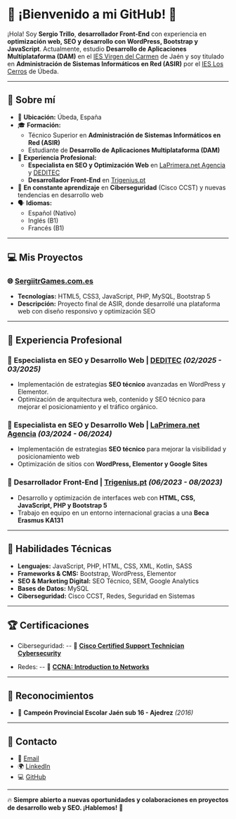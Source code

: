 # 🚀 ¡Bienvenido a mi GitHub! 👋  

¡Hola! Soy **Sergio Trillo**, **desarrollador Front-End** con experiencia en **optimización web, SEO y desarrollo con WordPress, Bootstrap y JavaScript**. Actualmente, estudio **Desarrollo de Aplicaciones Multiplataforma (DAM)** en el [IES Virgen del Carmen](https://www.iesvirgendelcarmen.com/) de Jaén y soy titulado en **Administración de Sistemas Informáticos en Red (ASIR)** por el [IES Los Cerros](https://loscerros.org/) de Úbeda.  

---

## 🎯 Sobre mí  

- 📍 **Ubicación:** Úbeda, España  
- 🎓 **Formación:**  
  - Técnico Superior en **Administración de Sistemas Informáticos en Red (ASIR)**  
  - Estudiante de **Desarrollo de Aplicaciones Multiplataforma (DAM)**  
- 🎼 **Experiencia Profesional:**  
  - **Especialista en SEO y Optimización Web** en [LaPrimera.net Agencia](https://laprimera.net/) y [DEDITEC](https://deditec.es/)  
  - **Desarrollador Front-End** en [Trigenius.pt](https://www.trigenius.pt/)  
- 🚀 **En constante aprendizaje** en **Ciberseguridad** (Cisco CCST) y nuevas tendencias en desarrollo web  
- 🗣 **Idiomas:**  
  - Español (Nativo)  
  - Inglés (B1)  
  - Francés (B1)  

---

## 💻 Mis Proyectos  

### 🌐 [SergiitrGames.com.es](https://sergiitrgames.com.es/)  
- **Tecnologías:** HTML5, CSS3, JavaScript, PHP, MySQL, Bootstrap 5  
- **Descripción:** Proyecto final de ASIR, donde desarrollé una plataforma web con diseño responsivo y optimización SEO  

---

## 🏢 Experiencia Profesional  

### 📍 **Especialista en SEO y Desarrollo Web | [DEDITEC](https://deditec.es/)** *(02/2025 - 03/2025)*  
- Implementación de estrategias **SEO técnico** avanzadas en WordPress y Elementor.
- Optimización de arquitectura web, contenido y SEO técnico para mejorar el posicionamiento y el tráfico orgánico.

### 📍 **Especialista en SEO y Desarrollo Web | [LaPrimera.net Agencia](https://laprimera.net/)** *(03/2024 - 06/2024)*  
- Implementación de estrategias **SEO técnico** para mejorar la visibilidad y posicionamiento web  
- Optimización de sitios con **WordPress, Elementor y Google Sites**  

### 📍 **Desarrollador Front-End | [Trigenius.pt](https://trigenius.pt/)** *(06/2023 - 08/2023)*  
- Desarrollo y optimización de interfaces web con **HTML, CSS, JavaScript, PHP y Bootstrap 5**  
- Trabajo en equipo en un entorno internacional gracias a una **Beca Erasmus KA131**  

---

## 🔧 Habilidades Técnicas  

- **Lenguajes:** JavaScript, PHP, HTML, CSS, XML, Kotlin, SASS  
- **Frameworks & CMS:** Bootstrap, WordPress, Elementor  
- **SEO & Marketing Digital:** SEO Técnico, SEM, Google Analytics  
- **Bases de Datos:** MySQL  
- **Ciberseguridad:** Cisco CCST, Redes, Seguridad en Sistemas  

---

## 🏆 Certificaciones  
- Ciberseguridad:
-- 📝 [**Cisco Certified Support Technician Cybersecurity**](https://www.certiport.com/portal/Pages/PrintTranscriptInfo.aspx?action=Cert&id=515&cvid=G/TnimhjPJvs+KpOXscAew==)  

- Redes:
-- 📝 [**CCNA: Introduction to Networks**](https://www.credly.com/badges/effc68f1-e9f6-49b6-9509-5de2178fd580/linked_in_profile)  

---

## 🏅 Reconocimientos  

- 🏅 **Campeón Provincial Escolar Jaén sub 16 - Ajedrez** *(2016)*  

---

## 📩 Contacto  

- 📧 [Email](mailto:sergiotrillorodriguez123@gmail.com)  
- 🌍 [LinkedIn](https://www.linkedin.com/in/sergiitr11)  
- 💻 [GitHub](https://github.com/sergiitr)  

---

🔥 **Siempre abierto a nuevas oportunidades y colaboraciones en proyectos de desarrollo web y SEO. ¡Hablemos!** 🚀
